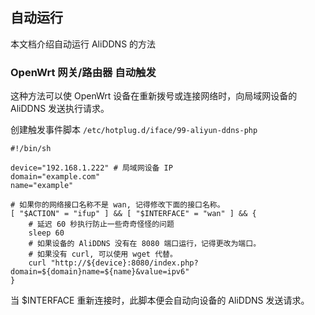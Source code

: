 自动运行
--
本文档介绍自动运行 AliDDNS 的方法

### OpenWrt 网关/路由器 自动触发

这种方法可以使 OpenWrt 设备在重新拨号或连接网络时，向局域网设备的 AliDDNS 发送执行请求。

创建触发事件脚本 `/etc/hotplug.d/iface/99-aliyun-ddns-php`

```shell
#!/bin/sh

device="192.168.1.222" # 局域网设备 IP
domain="example.com"
name="example"

# 如果你的网络接口名称不是 wan, 记得修改下面的接口名称。
[ "$ACTION" = "ifup" ] && [ "$INTERFACE" = "wan" ] && {
    # 延迟 60 秒执行防止一些奇奇怪怪的问题
    sleep 60
    # 如果设备的 AliDDNS 没有在 8080 端口运行，记得更改为端口。
    # 如果没有 curl, 可以使用 wget 代替。
    curl "http://${device}:8080/index.php?domain=${domain}name=${name}&value=ipv6"
}
```

当 $INTERFACE 重新连接时，此脚本便会自动向设备的 AliDDNS 发送请求。
